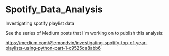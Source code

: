 # Spotify_Data_Analysis
Investigating spotify playlist data

See the series of Medium posts that I'm working on to publish this analysis:

https://medium.com/@emondvin/investigating-spotify-top-of-year-playlists-using-python-part-1-c9525ca8abb6
